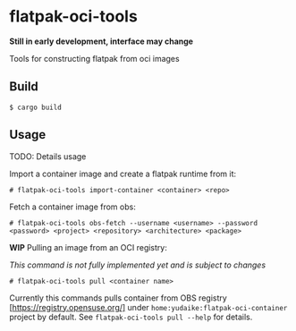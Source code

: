 # flatpak-oci-tools

**Still in early development, interface may change**

Tools for constructing flatpak from oci images

## Build

```
$ cargo build
```

## Usage

TODO: Details usage

Import a container image and create a flatpak runtime from it:

```
# flatpak-oci-tools import-container <container> <repo>
```

Fetch a container image from obs:

```
# flatpak-oci-tools obs-fetch --username <username> --password <password> <project> <repository> <architecture> <package>
```

**WIP** Pulling an image from an OCI registry:

_This command is not fully implemented yet and is subject to changes_

```
# flatpak-oci-tools pull <container name>
```

Currently this commands pulls container from OBS registry [https://registry.opensuse.org/] under `home:yudaike:flatpak-oci-container` project by default. See `flatpak-oci-tools pull --help` for details.
